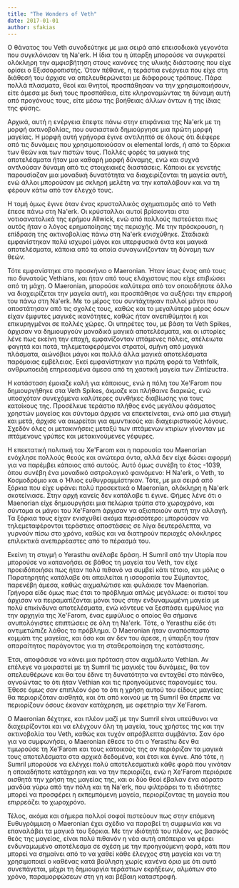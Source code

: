 ```yaml
---
title: "The Wonders of Veth"
date: 2017-01-01
author: sfakias
---
```


Ο θάνατος του Veth συνοδεύτηκε με μια σειρά από επεισοδιακά γεγονότα που
συγκλόνισαν τη Na'erk. Η ίδια του η ύπαρξη μπορούσε να συγκρατεί ολόκληρη την
αμφισβήτηση στους κανόνες της υλικής διάστασης που είχε ορίσει ο
Εξισσοροπιστής. Όταν πέθανε, η τεράστια ενέργεια που είχε στη διάθεσή του
άρχισε να απελευθερώνεται με διάφορους τρόπους. Πάρα πολλά πλασματα, θεοί και
θνητοί, προσπάθησαν να την χρησιμοποιήσουν, είτε άμεσα με δική τους
προσπάθεια, είτε κληρονομώντας τη δύναμη αυτή από προγόνους τους, είτε μέσω
της βοήθειας άλλων όντων ή της ίδιας της φύσης.



Αρχικά, αυτή η ενέργεια έπεφτε πάνω στην επιφάνεια της Na'erk με τη μορφή
ακτινοβολίας, που ουσιαστικά δημιούργησε μια πρώτη μορφή μαγείας. Η μορφή αυτή
γρήγορα έγινε αντιληπτό σε όλους ότι διέφερε από τις δυνάμεις που
χρησιμοποιούσαν οι elemental lords, ή από τα ξόρκια των θεών και των πιστών
τους. Πολλές φορές τα μαγικά της αποτελέσματα ήταν μια καθαρή μορφή δύναμης,
ενώ και συχνά αντλούσαν δύναμη από τις στοιχειακές διαστάσεις. Κάποιοι εκ
γενετής παρουσίαζαν μια μοναδική δυνατότητα να διαχειρίζονται τη μαγεία αυτή,
ενώ άλλοι μπορούσαν με σκληρή μελέτη να την καταλάβουν και να τη φέρουν κάτω
από τον έλεγχό τους.



Η τομή όμως έγινε όταν ένας κρυσταλλικός σχηματισμός από το Veth έπεσε πάνω
στη Na'erk. Οι κρύσταλλοι αυτοί βρίσκονται στα νοτιοανατολικά της ερήμου
Allwick, ενώ από πολλούς πιστεύεται πως αυτός ήταν ο λόγος ερημοποίησης της
περιοχής. Με την πρόσκρουση, η επίδραση της ακτινοβολίας πάνω στη Na'erk
ενισχύθηκε. Σταδιακά εμφανίστηκαν πολύ ισχυροί μάγοι και υπερφυσικά όντα και
μαγικά αποτελέσματα, κάποια από τα οποία συναγωνίζονταν τη δύναμη των θεών.



Τότε εμφανίστηκε στο προσκήνιο ο Maeronian. Ήταν ίσως ένας από τους πιο
δυνατούς Vethians, και ήταν από τους ελάχιστους που είχε επιβιώσει από τη
μάχη. Ο Maeronian, μπορούσε καλύτερα από τον οποιοδήποτε άλλο να διαχειρίζεται
την μαγεία αυτή, και προσπάθησε να αυξήσει την επιρροή του πάνω στη Na'erk. Με
το μέρος του συντάχτηκαν πολλοί μάγοι που αποστάτησαν από τις σχολές τους,
καθώς και το μεγαλύτερο μέρος όσων είχαν έμφυτες μαγικές ικανότητες, καθώς
ήταν ανεπιθύμητοι ή και επικυρηγμένοι σε πολλές χώρες. Οι υπηρέτες του, με
βάση τα Veth Spikes, άρχισαν να δημιουργούν μοναδικά μαγικά αποτελέσματα, και
οι ιστορίες λένε πως εκείνη την εποχή, εμφανίζονταν ιπτάμενες πόλεις,
ατέλειωτα φαγητά και ποτά, τηλεμεταφερόμενοι στρατοί, σμήνη από μαγικά
πλάσματα, αιώνόβιοι μάγοι και πολλά άλλα μαγικά αποτελέσματα παρόμοιας
εμβέλειας. Εκεί εμφανίστηκαν για πρώτη φορά τα Vethfolk, ανθρωποειδή
επηρεασμένα άμεσα από τη χαοτική μαγεία των Zintizuctra.



Η κατάσταση έμοιαζε καλή για κάποιους, ενώ η πόλη του Xe'Farom που
δημιουργήθηκε στα Veth Spikes, άκμαζε και πλήθαινε διαρκώς, ενώ υποσχόταν
συνεχόμενα καλύτερες συνθήκες διαβίωσης για τους κατοίκους της. Προσέλκυε
τεράστιο πλήθος ενός μεγάλου φάσματος χρηστών μαγείας και σύντομα άρχισε να
επεκτείνεται, ενώ από μια στιγμή και μετά, άρχισε να αιωρείται για αμυντικούς
και διαχειριστικούς λόγους. Σχεδόν όλες οι μετακινήσεις μεταξύ των ιπτάμενων
κτιρίων γίνονταν με ιπτάμενους γρύπες και μετακινούμενες γέφυρες.



Η επεκτατική πολιτική του Xe'Farom και η παρουσία του Maenorian ενόχλησε
πολλούς θεούς και ανώτερα όντα, αλλά δεν είχε δώσει αφορμή για να παρέμβει
κάποιος από αυτούς. Αυτό όμως συνέβη το έτος -1039, όπου συνέβη ένα μοναδικό
αστρολογικό φαινόμενο: Η Na'erk, ο Veth, το Κοσμοδρόμιο και ο Ήλιος
ευθυγραμμίστηκαν. Τότε, με μια σειρά από ξόρκια που είχε υφάνει πολύ
προσεκτικά ο Maeronian, ολόκληρη η Na'erk σκοτείνιασε. Στην αρχή κανείς δεν
κατάλαβε τι έγινε. Φήμες λένε ότι ο Maenorian είχε δημιουργήσει μια πελώρια
τρύπα στο χωροχρόνο, και σύντομα οι μάγοι του Xe'Farom άρχισαν να αξιοποιούν
αυτή την αλλαγή. Τα ξόρκια τους είχαν ενισχυθεί ακόμα περισσότερο: μπορούσαν
να τηλεμεταφέρονται τεράστιες αποστάσεις σε λίγα δευτερόλεπτα, να γυρνούν πίσω
στο χρόνο, καθώς και να διατηρούν περιοχές ολόκληρες επιλεκτικά ανεπιρρέαστες
από το πέρασμά του.



Εκείνη τη στιγμή ο Yerasthu ανέλαβε δράση. H Sumril από την Utopia που
μπορούσε να κατανοήσει σε βάθος τη μαγεία του Veth, τον είχε προειδόποιήσει
πως ήταν πολύ πιθανό να συμβεί κάτι τέτοιο, και μόλις ο Παρατηρητής κατάλαβε
ότι απειλείται η ισσοροπία του Σύμπαντος, παρενέβη άμεσα, καθώς αιχμαλώτισε
και φυλάκισε τον Maenorian. Γρήγορα είδε όμως πως έτσι το πρόβλημα απλώς
μεγάλωσε: οι πιστοί του άρχισαν να πειραματίζονται μόνοι τους στην
ενδυναμωμένη μαγεία με πολύ επικίνδυνα αποτελέσματα, ενώ κόντευε να ξεσπάσει
εμφύλιος για την αρχηγία της Xe'Farom, ένας εμφύλιος ο οποίος θα σήμαινε
ανυπολόγιστες επιπτώσεις σε όλη τη Na'erk. Τότε, ο Yerasthu είδε ότι
αντιμετώπιζε λάθος το πρόβλημα. Ο Maeronian ήταν αναπόσπαστο κομμάτι της
μαγείας, και όσο και αν δεν του άρεσε, η ύπαρξη του ήταν απαραίτητος
παράγοντας για τη σταθεροποίηση της κατάστασης.



Έτσι, αποφάσισε να κάνει μια πρόταση στον αιχμάλωτο Vethian. Αν επέλεγε να
μοιραστεί με τη Sumril τις μαγικές του δυνάμεις, θα τον απελευθέρωνε και θα
του έδινε τη δυνατότητα να ενταχθεί στο πάνθεο, αγνοώντας το ότι ήταν Vethian
και τις προηγούμενες παρανομίες του. Έθεσε όμως σαν επιπλέον όρο το ότι η
χρήση αυτού του είδους μαγείας θα περιοριζόταν αισθητά, και ότι από κοινού με
τη Sumril θα έπρεπε να περιορίζουν όσους έκαναν κατάχρηση, με αφετηρία την
Xe'Farom.



Ο Maeronian δέχτηκε, και πλέον μαζί με την Sumril είναι υπεύθυνοι να
διαχειρίζονται και να ελέγχουν όλη τη μαγεία, τους χρήστες της και την
ακτινοβολία του Veth, καθώς και τυχόν απρόβλεπτα συμβάντα. Σαν όρο για να
συμφωνήσει, ο Maeronian έθεσε το ότι ο Yerasthu δεν θα τιμωρούσε τη Xe'Farom
και τους κάτοικούς της αν περιόριζαν τα μαγικά τους αποτελέσματα στα αρχικά
δεδομένα, και έτσι και έγινε. Από τότε, η Sumril μπορούσε να ελέγχει πολύ
αποτελεσματικά κάθε φορά που γινόταν η οποιαδήποτε κατάχρηση και να την
περιορίζει, ενώ η Xe'Farom περιόρισε αισθητά την χρήση της μαγείας της, και οι
δύο θεοί έβαλαν ένα αόρατο μανδύα γύρω από την πόλη και τη Na'erk, που
φιλτράρει το τι ιδιότητες μπορεί να προσφέρει η εκπεμπόμενη μαγεία,
περιορίζοντας τη μαγεία που επιρρεάζει το χωροχρόνο.



Τέλος, ακόμα και σήμερα πολλοί σοφοί πιστεύουν πως στην επόμενη Ευθυγράμμιση ο
Maeronian έχει σχέδιο να παραβεί τη συμφωνία και να επαναλάβει τα μαγικά του
ξόρκια. Με την ιδιότητά του πλέον, ως βασικός θεός της μαγείας, είναι πολύ
πιθανόν η νέα αυτή απόπειρα να φέρει ενδυναμωμένο αποτέλεσμα σε σχέση με την
προηγούμενη φορά, κάτι που μπορεί να σημαίνει από το να χαθεί κάθε έλεγχος στη
μαγεία και να τη χρησιμοποιεί ο καθένας κατά βούληση χωρίς κανένα όριο με ότι
αυτό συνεπάγεται, μέχρι τη δημιουργία τεράστιων εκρήξεων, αλμάτων στο χρόνο,
παραμορφώσεων στη γη και βέβαιη καταστροφή.

